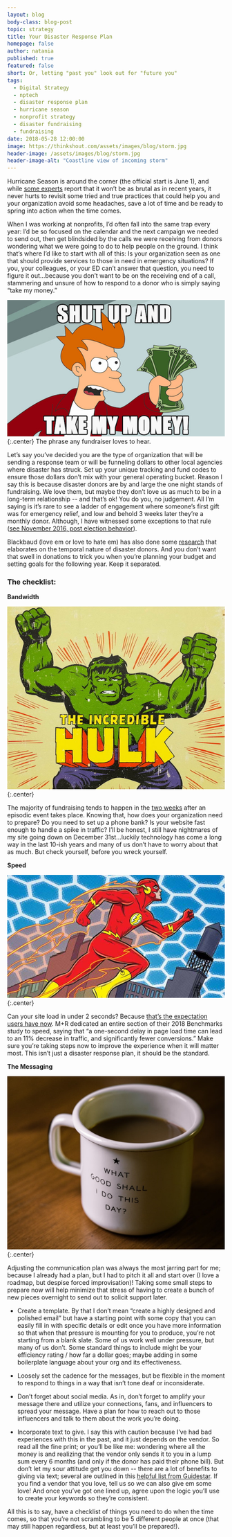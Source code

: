 ```yaml
---
layout: blog
body-class: blog-post
topic: strategy
title: Your Disaster Response Plan
homepage: false
author: natania
published: true
featured: false
short: Or, letting "past you" look out for "future you"
tags:
  - Digital Strategy
  - nptech
  - disaster response plan
  - hurricane season
  - nonprofit strategy
  - disaster fundraising
  - fundraising
date: 2018-05-28 12:00:00
image: https://thinkshout.com/assets/images/blog/storm.jpg
header-image: /assets/images/blog/storm.jpg
header-image-alt: "Coastline view of incoming storm"
---
```

Hurricane Season is around the corner (the official start is June 1), and while [some experts](http://www.heraldtribune.com/news/20180518/experts-hurricane-season-may-be-less-active-than-first-predicted) report that it won’t be as brutal as in recent years, it never hurts to revisit some tried and true practices that could help you and your organization avoid some headaches, save a lot of time and be ready to spring into action when the time comes.

When I was working at nonprofits, I’d often fall into the same trap every year: I’d be so focused on the calendar and the next campaign we needed to send out, then get blindsided by the calls we were receiving from donors wondering what we were going to do to help people on the ground. I think that’s where I’d like to start with all of this: Is your organization seen as one that should provide services to those in need in emergency situations? If you, your colleagues, or your ED can’t answer that question, you need to figure it out...because you don’t want to be on the receiving end of a call, stammering and unsure of how to respond to a donor who is simply saying “take my money.”

![Take My Money](/assets/images/blog/Fry.jpg)
{:.center}
<span class="caption"><i class="fa fa-caret-up"></i>The phrase any fundraiser loves to hear.</span>

Let’s say you’ve decided you are the type of organization that will be sending a response team or will be funneling dollars to other local agencies where disaster has struck. Set up your unique tracking and fund codes to ensure those dollars don’t mix with your general operating bucket. Reason I say this is because disaster donors are by and large the one night stands of fundraising. We love them, but maybe they don’t love us as much to be in a long-term relationship -- and that’s ok! You do you, no judgement. All I’m saying is it’s rare to see a ladder of engagement where someone’s first gift was for emergency relief, and low and behold 3 weeks later they’re a monthly donor. Although, I have witnessed some exceptions to that rule ([see November 2016, post election behavior](https://thinkshout.com/blog/2016/12/is-november-2016-and-outlier-or-the-new-normal/)).

Blackbaud (love em or love to hate em) has also done some [research](https://www.huffingtonpost.com/entry/giving-when-disaster-strikes_us_59c0e106e4b0c3e70e742793) that elaborates on the temporal nature of disaster donors. And you don’t want that swell in donations to trick you when you’re planning your budget and setting goals for the following year. Keep it separated.

### The checklist:

**Bandwidth**

![The Hulk](/assets/images/blog/hulk.jpg)
{:.center}

The majority of fundraising tends to happen in the [two weeks](https://www.networkforgood.com/nonprofitblog/infographic-disaster-strikes-america-gives/) after an episodic event takes place. Knowing that, how does your organization need to prepare? Do you need to set up a phone bank? Is your website fast enough to handle a spike in traffic? I’ll be honest, I still have nightmares of my site going down on December 31st...luckily technology has come a long way in the last 10-ish years and many of us don’t have to worry about that as much. But check yourself, before you wreck yourself.

**Speed**

![The Flash](/assets/images/blog/theflash.jpg)
{:.center}

Can your site load in under 2 seconds? Because [that’s the expectation users have now](https://mrbenchmarks.com/#!/speed).  M+R dedicated an entire section of their 2018 Benchmarks study to speed, saying that “a one-second delay in page load time can lead to an 11% decrease in traffic, and significantly fewer conversions.” Make sure you’re taking steps now to improve the experience when it will matter most. This isn’t just a disaster response plan, it should be the standard.

**The Messaging**

![Coffee cup with inrpirational message](/assets/images/blog/messaging.jpg)
{:.center}

Adjusting the communication plan was always the most jarring part for me; because I already had a plan, but I had to pitch it all and start over (I love a roadmap, but despise forced improvisation)! Taking some small steps to prepare now will help minimize that stress of having to create a bunch of new pieces overnight to send out to solicit support later.

- Create a template. By that I don’t mean “create a highly designed and polished email” but have a starting point with some copy that you can easily fill in with specific details or edit once you have more information so that when that pressure is mounting for you to produce, you’re not starting from a blank slate. Some of us work well under pressure, but many of us don’t. Some standard things to include might be your efficiency rating / how far a dollar goes; maybe adding in some boilerplate language about your org and its effectiveness.

- Loosely set the cadence for the messages, but be flexible in the moment to respond to things in a way that isn’t tone deaf or inconsiderate.

- Don’t forget about social media. As in, don’t forget to amplify your message there and utilize your connections, fans, and influencers to spread your message. Have a plan for how to reach out to those influencers and talk to them about the work you’re doing.

- Incorporate text to give. I say this with caution because I’ve had bad experiences with this in the past, and it just depends on the vendor. So read all the fine print; or you’ll be like me: wondering where all the money is and realizing that the vendor only sends it to you in a lump sum every 6 months (and only if the donor has paid their phone bill). But don’t let my sour attitude get you down -- there are a lot of benefits to giving via text; several are outlined in this [helpful list from Guidestar](https://trust.guidestar.org/text-to-give-software-five-unexpected-and-amazing-benefits). If you find a vendor that you love, tell us so we can also give em some love! And once you’ve got one lined up, agree upon the logic you’ll use to create your keywords so they’re consistent.

All this is to say, have a checklist of things you need to do when the time comes, so that you’re not scrambling to be 5 different people at once (that may still happen regardless, but at least you’ll be prepared!).
